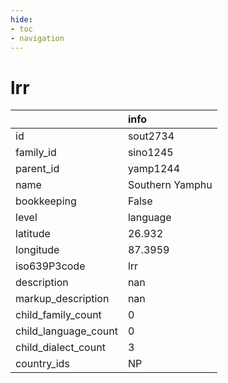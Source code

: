 ```yaml
---
hide:
- toc
- navigation
---
```

# lrr
|                      | info            |
|:---------------------|:----------------|
| id                   | sout2734        |
| family_id            | sino1245        |
| parent_id            | yamp1244        |
| name                 | Southern Yamphu |
| bookkeeping          | False           |
| level                | language        |
| latitude             | 26.932          |
| longitude            | 87.3959         |
| iso639P3code         | lrr             |
| description          | nan             |
| markup_description   | nan             |
| child_family_count   | 0               |
| child_language_count | 0               |
| child_dialect_count  | 3               |
| country_ids          | NP              |